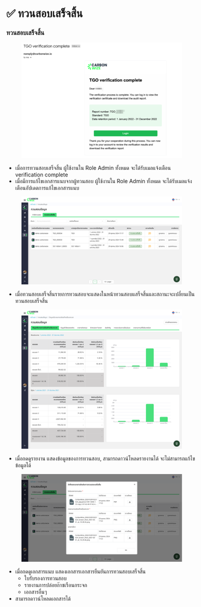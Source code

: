 # ✅ ทวนสอบเสร็จสิ้น

### ทวนสอบเสร็จสิ้น

<figure><img src="../../../.gitbook/assets/image (94).png" alt=""><figcaption></figcaption></figure>

* เมื่อการทวนสอบเสร็จสิ้น ผู้ใช้งานใน Role Admin ทั้งหมด จะได้รับเมลแจ้งเตือน verification complete
* เมื่อมีการแก้ไขเอกสารแนบจากผู้ทวนสอบ ผู้ใช้งานใน Role Admin ทั้งหมด จะได้รับเมลแจ้งเตือนอัปเดตการแก้ไขเอกสารแนบ

<figure><img src="../../../.gitbook/assets/image (1) (1) (1) (1).png" alt=""><figcaption></figcaption></figure>

* เมื่อทวนสอบเสร็จสิ้นรายการทวนสอบจะแสดงในหน้าทวนสอบแสร็จสิ้นและสถานะจะเปลี่ยนเป็นทวนสอบเสร็จสิ้น

<figure><img src="../../../.gitbook/assets/image (1) (1) (1) (1) (1).png" alt=""><figcaption></figcaption></figure>

* เมื่อกดดูรายงาน แสดงข้อมูลของการทวนสอบ, สามารถดาวน์โหลดรายงานได้ จะไม่สามารถแก้ไขข้อมูลได้

<figure><img src="../../../.gitbook/assets/image (2) (1) (1).png" alt=""><figcaption></figcaption></figure>

* เมื่อกดดูเอกสารแนบ แสดงเอกสารเอกสารยืนยันการทวนสอบเสร็จสิ้น
  * ใบรับรองการทวนสอบ
  * รายงานการปล่อยก๊าซเรือนกระจก
  * เอกสารอื่นๆ
* สามารถดาวน์โหลดเอกสารได้
